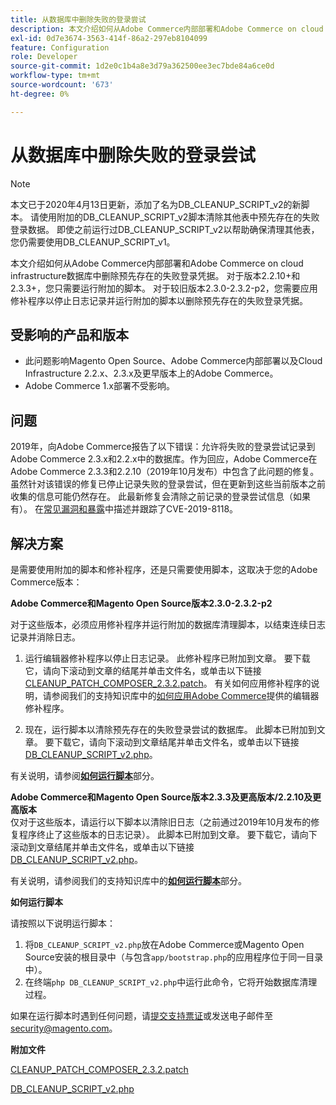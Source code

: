```yaml
---
title: 从数据库中删除失败的登录尝试
description: 本文介绍如何从Adobe Commerce内部部署和Adobe Commerce on cloud infrastructure数据库中删除预先存在的失败登录凭据。 对于版本2.2.10+和2.3.3+，您只需要运行附加的脚本。 对于较旧版本2.3.0-2.3.2-p2，您需要应用修补程序以停止日志记录并运行附加的脚本以删除预先存在的失败登录凭据。
exl-id: 0d7e3674-3563-414f-86a2-297eb8104099
feature: Configuration
role: Developer
source-git-commit: 1d2e0c1b4a8e3d79a362500ee3ec7bde84a6ce0d
workflow-type: tm+mt
source-wordcount: '673'
ht-degree: 0%

---
```


# 从数据库中删除失败的登录尝试

>[!NOTE]
>
>本文已于2020年4月13日更新，添加了名为DB\_CLEANUP\_SCRIPT\_v2的新脚本。 请使用附加的DB\_CLEANUP\_SCRIPT\_v2脚本清除其他表中预先存在的失败登录数据。 即使之前运行过DB\_CLEANUP\_SCRIPT\_v2以帮助确保清理其他表，您仍需要使用DB\_CLEANUP\_SCRIPT\_v1。

本文介绍如何从Adobe Commerce内部部署和Adobe Commerce on cloud infrastructure数据库中删除预先存在的失败登录凭据。 对于版本2.2.10+和2.3.3+，您只需要运行附加的脚本。 对于较旧版本2.3.0-2.3.2-p2，您需要应用修补程序以停止日志记录并运行附加的脚本以删除预先存在的失败登录凭据。

## **受影响的产品和版本**

* 此问题影响Magento Open Source、Adobe Commerce内部部署以及Cloud Infrastructure 2.2.x、2.3.x及更早版本上的Adobe Commerce。
* Adobe Commerce 1.x部署不受影响。

## 问题

2019年，向Adobe Commerce报告了以下错误：允许将失败的登录尝试记录到Adobe Commerce 2.3.x和2.2.x中的数据库。作为回应，Adobe Commerce在Adobe Commerce 2.3.3和2.2.10（2019年10月发布）中包含了此问题的修复。 虽然针对该错误的修复已停止记录失败的登录尝试，但在更新到这些当前版本之前收集的信息可能仍然存在。 此最新修复会清除之前记录的登录尝试信息（如果有）。   在[常见漏洞和暴露](https://cve.mitre.org/cgi-bin/cvename.cgi?name=CVE-2019-8118)中描述并跟踪了CVE-2019-8118。

## 解决方案

是需要使用附加的脚本和修补程序，还是只需要使用脚本，这取决于您的Adobe Commerce版本：

**Adobe Commerce和Magento Open Source版本2.3.0-2.3.2-p2**

对于这些版本，必须应用修补程序并运行附加的数据库清理脚本，以结束连续日志记录并消除日志。

1. 运行编辑器修补程序以停止日志记录。 此修补程序已附加到文章。 要下载它，请向下滚动到文章的结尾并单击文件名，或单击以下链接[CLEANUP\_PATCH\_COMPOSER\_2.3.2.patch](assets/CLEANUP_PATCH_COMPOSER_2.3.2.patch.zip)。 有关如何应用修补程序的说明，请参阅我们的支持知识库中的[如何应用Adobe Commerce](/help/how-to/general/how-to-apply-a-composer-patch-provided-by-magento.md)提供的编辑器修补程序。

1. 现在，运行脚本以清除预先存在的失败登录尝试的数据库。 此脚本已附加到文章。 要下载它，请向下滚动到文章结尾并单击文件名，或单击以下链接[DB\_CLEANUP\_SCRIPT\_v2.php](assets/DB_CLEANUP_SCRIPT_v2.php.zip)。

有关说明，请参阅&#x200B;[**如何运行脚本**](/help/troubleshooting/known-issues-patches-attached/remove-failed-login-attempts-from-the-database.md#run_script)&#x200B;部分。

**Adobe Commerce和Magento Open Source版本2.3.3及更高版本/2.2.10及更高版本**<br>
仅对于这些版本，请运行以下脚本以清除旧日志（之前通过2019年10月发布的修复程序终止了这些版本的日志记录）。 此脚本已附加到文章。 要下载它，请向下滚动到文章结尾并单击文件名，或单击以下链接[DB\_CLEANUP\_SCRIPT\_v2.php](assets/DB_CLEANUP_SCRIPT_v2.php.zip)。

有关说明，请参阅我们的支持知识库中的&#x200B;[**如何运行脚本**](/help/troubleshooting/known-issues-patches-attached/remove-failed-login-attempts-from-the-database.md#run_script)&#x200B;部分。

**如何运行脚本**

请按照以下说明运行脚本：

1. 将`DB_CLEANUP_SCRIPT_v2.php`放在Adobe Commerce或Magento Open Source安装的根目录中（与包含`app/bootstrap.php`的应用程序位于同一目录中）。
1. 在终端`php DB_CLEANUP_SCRIPT_v2.php`中运行此命令，它将开始数据库清理过程。

如果在运行脚本时遇到任何问题，请[提交支持票证](/help/help-center-guide/help-center/magento-help-center-user-guide.md#submit-ticket)或发送电子邮件至[security@magento.com](mailto:security@magento.com)。

**附加文件**

[CLEANUP\_PATCH\_COMPOSER\_2.3.2.patch](assets/CLEANUP_PATCH_COMPOSER_2.3.2.patch.zip)

[DB\_CLEANUP\_SCRIPT\_v2.php](assets/DB_CLEANUP_SCRIPT_v2.php.zip)
